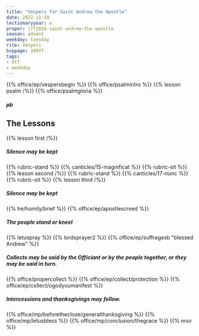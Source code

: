 ```yaml
---
title: "Vespers for Saint Andrew the Apostle"
date: 2022-11-29
lectionaryyear: a
proper: lff2018-saint-andrew-the-apostle
season: advent
weekday: tuesday
rite: Vespers
bcppage: 109ff.
tags:
- StT
- weekday
---
```

{{% office/ep/vespersbegin %}}
{{% office/psalmintro %}}
{{% lesson psalm /%}}
{{% office/psalmgloria %}}
##### pb 
## The Lessons
{{% lesson first /%}}
##### Silence may be kept
{{% rubric-stand %}}
{{% canticles/15-magnificat %}}
{{% rubric-sit %}}
{{% lesson second /%}}
{{% rubric-stand %}}
{{% canticles/17-nunc %}}
{{% rubric-sit %}}
{{% lesson third /%}}
##### Silence may be kept
{{% he/homily/brief %}}
{{% office/ep/apostlescreed %}}
##### The people stand or kneel
{{% letuspray %}}
{{% lordsprayer2 %}}
{{% office/ep/suffragesb "blessed Andrew" %}}
##### Collects may be said by the Officiant or by the people together, or they may be said in turn.
{{% office/propercollect %}}
{{% office/ep/collect/protection %}}
{{% office/ep/collect/ogodyoumanifest %}}
##### Intercessions and thanksgivings may follow.
{{% office/mp/beforetheclose/generalthanksgiving %}}
{{% office/mp/letusbless %}}
{{% office/mp/conclusion/thegrace %}}
{{% nrsv %}}

